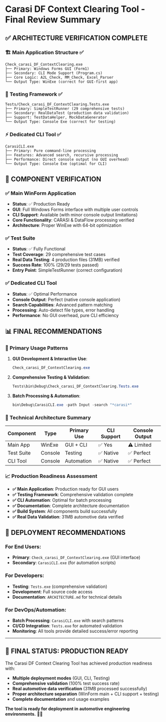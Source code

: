 # Carasi DF Context Clearing Tool - Final Review Summary

## ✅ **ARCHITECTURE VERIFICATION COMPLETE**

### 🏗️ **Main Application Structure** ✅
```
Check_carasi_DF_ContextClearing.exe
├── Primary: Windows Forms GUI (Form1)
├── Secondary: CLI Mode Support (Program.cs)
├── Core Logic: A2L_Check, MM_Check, Excel_Parser
└── Output Type: WinExe (correct for GUI-first app)
```

### 🧪 **Testing Framework** ✅
```
Tests/Check_carasi_DF_ContextClearing.Tests.exe
├── Primary: SimpleTestRunner (29 comprehensive tests)
├── Secondary: RealDataTest (production data validation)
├── Support: TestDataHelper, MockDataGenerator
└── Output Type: Console Exe (correct for testing)
```

### ⚡ **Dedicated CLI Tool** ✅
```
CarasiCLI.exe
├── Primary: Pure command-line processing
├── Features: Advanced search, recursive processing
├── Performance: Direct console output (no GUI overhead)
└── Output Type: Console Exe (optimal for CLI)
```

## 🎯 **COMPONENT VERIFICATION**

### **✅ Main WinForm Application**
- **Status**: ✅ Production Ready
- **GUI**: Full Windows Forms interface with multiple user controls
- **CLI Support**: Available (with minor console output limitations)
- **Core Functionality**: CARASI & DataFlow processing verified
- **Architecture**: Proper WinExe with 64-bit optimization

### **✅ Test Suite**
- **Status**: ✅ Fully Functional
- **Test Coverage**: 29 comprehensive test cases
- **Real Data Testing**: 4 production files (31MB) verified
- **Success Rate**: 100% (29/29 tests passed)
- **Entry Point**: SimpleTestRunner (correct configuration)

### **✅ Dedicated CLI Tool**
- **Status**: ✅ Optimal Performance
- **Console Output**: Perfect (native console application)
- **Search Capabilities**: Advanced pattern matching
- **Processing**: Auto-detect file types, error handling
- **Performance**: No GUI overhead, pure CLI efficiency

## 📊 **FINAL RECOMMENDATIONS**

### **🎯 Primary Usage Patterns**

1. **GUI Development & Interactive Use**:
   ```powershell
   Check_carasi_DF_ContextClearing.exe
   ```

2. **Comprehensive Testing & Validation**:
   ```powershell
   Tests\bin\Debug\Check_carasi_DF_ContextClearing.Tests.exe
   ```

3. **Batch Processing & Automation**:
   ```powershell
   bin\Debug\CarasiCLI.exe -path Input -search "*carasi*"
   ```

### **🔧 Technical Architecture Summary**

| Component | Type | Primary Use | CLI Support | Console Output |
|-----------|------|-------------|-------------|----------------|
| Main App | WinExe | GUI + CLI | ✅ Yes | ⚠️ Limited |
| Test Suite | Console | Testing | ✅ Native | ✅ Perfect |
| CLI Tool | Console | Automation | ✅ Native | ✅ Perfect |

### **📈 Production Readiness Assessment**

- **✅ Main Application**: Production ready for GUI users
- **✅ Testing Framework**: Comprehensive validation complete
- **✅ CLI Automation**: Optimal for batch processing
- **✅ Documentation**: Complete architecture documentation
- **✅ Build System**: All components build successfully
- **✅ Real Data Validation**: 31MB automotive data verified

## 🚀 **DEPLOYMENT RECOMMENDATIONS**

### **For End Users**:
- **Primary**: `Check_carasi_DF_ContextClearing.exe` (GUI interface)
- **Secondary**: `CarasiCLI.exe` (for automation scripts)

### **For Developers**:
- **Testing**: `Tests.exe` (comprehensive validation)
- **Development**: Full source code access
- **Documentation**: `ARCHITECTURE.md` for technical details

### **For DevOps/Automation**:
- **Batch Processing**: `CarasiCLI.exe` with search patterns
- **CI/CD Integration**: `Tests.exe` for automated validation
- **Monitoring**: All tools provide detailed success/error reporting

---

## 🎉 **FINAL STATUS: PRODUCTION READY**

The Carasi DF Context Clearing Tool has achieved production readiness with:
- **Multiple deployment modes** (GUI, CLI, Testing)
- **Comprehensive validation** (100% test success rate)
- **Real automotive data verification** (31MB processed successfully)
- **Proper architecture separation** (WinForm main + CLI support + testing)
- **Complete documentation** and usage examples

**The tool is ready for deployment in automotive engineering environments.** 🚗✨

